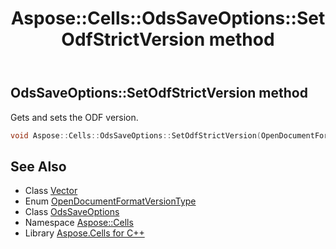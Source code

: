 ﻿---
title: Aspose::Cells::OdsSaveOptions::SetOdfStrictVersion method
linktitle: SetOdfStrictVersion
second_title: Aspose.Cells for C++ API Reference
description: 'Aspose::Cells::OdsSaveOptions::SetOdfStrictVersion method. Gets and sets the ODF version in C++.'
type: docs
weight: 1100
url: /cpp/aspose.cells/odssaveoptions/setodfstrictversion/
---
## OdsSaveOptions::SetOdfStrictVersion method


Gets and sets the ODF version.

```cpp
void Aspose::Cells::OdsSaveOptions::SetOdfStrictVersion(OpenDocumentFormatVersionType value)
```

## See Also

* Class [Vector](../../vector/)
* Enum [OpenDocumentFormatVersionType](../../../aspose.cells.ods/opendocumentformatversiontype/)
* Class [OdsSaveOptions](../)
* Namespace [Aspose::Cells](../../)
* Library [Aspose.Cells for C++](../../../)
